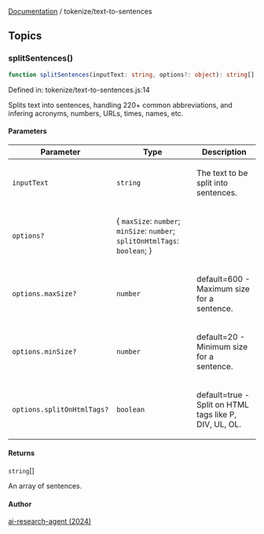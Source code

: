 [Documentation](../modules.md) / tokenize/text-to-sentences

## Topics

### splitSentences()

```ts
function splitSentences(inputText: string, options?: object): string[];
```

Defined in: tokenize/text-to-sentences.js:14

Splits text into sentences, handling 220+ common abbreviations,
and infering acronyms, numbers, URLs, times, names, etc.

#### Parameters

<table>
<thead>
<tr>
<th>Parameter</th>
<th>Type</th>
<th>Description</th>
</tr>
</thead>
<tbody>
<tr>
<td>

`inputText`

</td>
<td>

`string`

</td>
<td>

The text to be split into sentences.

</td>
</tr>
<tr>
<td>

`options?`

</td>
<td>

\{ `maxSize`: `number`; `minSize`: `number`; `splitOnHtmlTags`: `boolean`; \}

</td>
<td>

</td>
</tr>
<tr>
<td>

`options.maxSize?`

</td>
<td>

`number`

</td>
<td>

default=600 - Maximum size for a sentence.

</td>
</tr>
<tr>
<td>

`options.minSize?`

</td>
<td>

`number`

</td>
<td>

default=20 - Minimum size for a sentence.

</td>
</tr>
<tr>
<td>

`options.splitOnHtmlTags?`

</td>
<td>

`boolean`

</td>
<td>

default=true - Split on HTML tags like P, DIV, UL, OL.

</td>
</tr>
</tbody>
</table>

#### Returns

`string`[]

An array of sentences.

#### Author

[ai-research-agent (2024)](https://airesearch.js.org)
